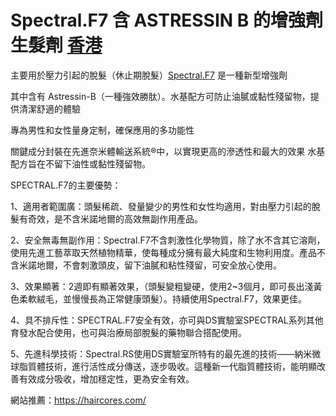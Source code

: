 # Spectral.F7 含 ASTRESSIN B 的增強劑 生髮劑    [香港](https://haircores.com/)

主要用於壓力引起的脫髮（休止期脫髮）[Spectral.F7](https://haircores.com/) 是一種新型增強劑

其中含有 Astressin-B（一種強效勝肽）。水基配方可防止油膩或黏性殘留物，提供清潔舒適的體驗

專為男性和女性量身定制，確保應用的多功能性

關鍵成分封裝在先進奈米體輸送系統®中，以實現更高的滲透性和最大的效果  水基配方旨在不留下油性或黏性殘留物。



SPECTRAL.F7的主要優勢：

1、適用者範圍廣：頭髮稀疏、發量變少的男性和女性均適用，對由壓力引起的脫髮有奇效，是不含米諾地爾的高效無副作用產品。

2、安全無毒無副作用：Spectral.F7不含刺激性化學物質，除了水不含其它溶劑，使用先進工藝萃取天然植物精華，使每種成分擁有最大純度和生物利用度。產品不含米諾地爾，不會刺激頭皮，留下油膩和粘性殘留，可安全放心使用。

3、效果顯著：2週即有顯著效果，（頭髮變粗變硬，使用2~3個月，即可長出淺黃色柔軟絨毛，並慢慢長為正常健康頭髮）。持續使用Spectral.F7，效果更佳。

4、具不排斥性：SPECTRAL.F7安全有效，亦可與DS實驗室SPECTRAL系列其他育發水配合使用，也可與治療局部脫髮的藥物聯合搭配使用。

5、先進科學技術：Spectral.RS使用DS實驗室所特有的最先進的技術——納米微球脂質體技術，進行活性成分傳送，逐步吸收。這種新一代脂質體技術，能明顯改善有效成分吸收，增加穩定性，更為安全有效。


網站推薦：https://haircores.com/
